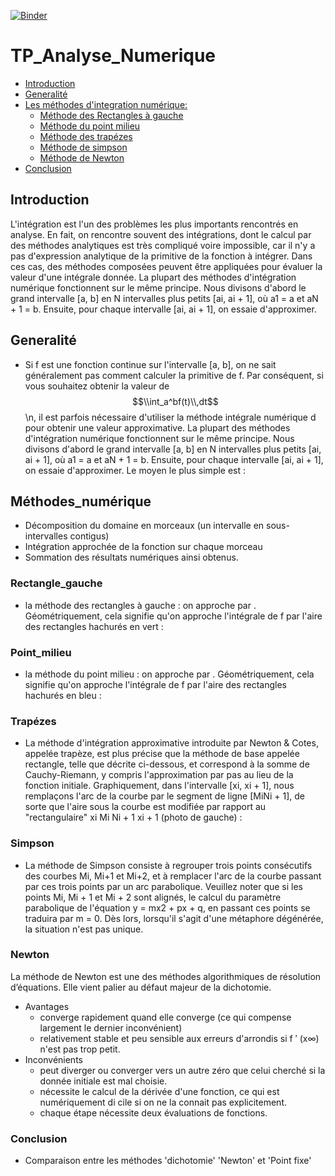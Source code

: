 [![Binder](https://mybinder.org/badge_logo.svg)](https://mybinder.org/v2/gh/ryhaab/TP_Analyse_Numerique/main)
# TP_Analyse_Numerique
 - [Introduction](#Introduction)
- [Generalité](#Generalité)
- [Les méthodes d'integration numérique:](#Méthodes_numérique)
  - [Méthode des Rectangles à gauche](#Rectangle_gauche)
  - [Méthode du point milieu](#Point_milieu)
  - [Méthode des trapézes](#Trapézes)
  - [Méthode de simpson](#Simpson)
  - [Méthode de Newton](#Newton)
- [Conclusion](#Conclusion)
 
## Introduction
L'intégration est l'un des problèmes les plus importants rencontrés en analyse. En fait, on rencontre souvent des intégrations, dont le calcul par des méthodes analytiques est très compliqué voire impossible, car il n'y a pas d'expression analytique de la primitive de la fonction à intégrer. Dans ces cas, des méthodes composées peuvent être appliquées pour évaluer la valeur d'une intégrale donnée. La plupart des méthodes d'intégration numérique fonctionnent sur le même principe. Nous divisons d'abord le grand intervalle [a, b] en N intervalles plus petits [ai, ai + 1], où a1 = a et aN + 1 = b. Ensuite, pour chaque intervalle [ai, ai + 1], on essaie d'approximer.
## Generalité
- Si f est une fonction continue sur l'intervalle [a, b], on ne sait généralement pas comment calculer la primitive de f. Par conséquent, si vous souhaitez obtenir la valeur de $$\\int_a^bf(t)\\,dt$$\n, il est parfois nécessaire d'utiliser la méthode intégrale numérique d pour obtenir une valeur approximative. La plupart des méthodes d'intégration numérique fonctionnent sur le même principe. Nous divisons d'abord le grand intervalle [a, b] en N intervalles plus petits [ai, ai + 1], où a1 = a et aN + 1 = b. Ensuite, pour chaque intervalle [ai, ai + 1], on essaie d'approximer. Le moyen le plus simple est :
## Méthodes_numérique
- Décomposition du domaine en morceaux (un intervalle en sous-intervalles contigus)
- Intégration approchée de la fonction sur chaque morceau 
- Sommation des résultats numériques ainsi obtenus.
### Rectangle_gauche
- la méthode des rectangles à gauche : on approche par . Géométriquement, cela signifie qu'on approche l'intégrale de f par l'aire des rectangles hachurés en vert :
### Point_milieu
- la méthode du point milieu : on approche par . Géométriquement, cela signifie qu'on approche l'intégrale de f par l'aire des rectangles hachurés en bleu :
### Trapézes
- La méthode d'intégration approximative introduite par Newton & Cotes, appelée trapèze, est plus précise que la méthode de base appelée rectangle, telle que décrite ci-dessous, et correspond à la somme de Cauchy-Riemann, y compris l'approximation par pas au lieu de la fonction initiale. Graphiquement, dans l'intervalle [xi, xi + 1], nous remplaçons l'arc de la courbe par le segment de ligne [MiNi + 1], de sorte que l'aire sous la courbe est modifiée par rapport au "rectangulaire" xi Mi Ni + 1 xi + 1 (photo de gauche) :
### Simpson
- La méthode de Simpson consiste à regrouper trois points consécutifs des courbes Mi, Mi+1 et Mi+2, et à remplacer l'arc de la courbe passant par ces trois points par un arc parabolique. Veuillez noter que si les points Mi, Mi + 1 et Mi + 2 sont alignés, le calcul du paramètre parabolique de l'équation y = mx2 + px + q, en passant ces points se traduira par m = 0. Dès lors, lorsqu'il s'agit d'une métaphore dégénérée, la situation n'est pas unique.
### Newton
La méthode de Newton est une des méthodes algorithmiques de résolution d’équations. Elle vient palier au défaut majeur de la dichotomie.
- Avantages
  - converge rapidement quand elle converge (ce qui compense largement le dernier inconvénient)
  - relativement stable et peu sensible aux erreurs d'arrondis si f ′ (x∞) n'est pas trop petit.  
- Inconvénients
  - peut diverger ou converger vers un autre zéro que celui cherché si la donnée initiale est mal choisie.
  - nécessite le calcul de la dérivée d'une fonction, ce qui est numériquement di cile si on ne la connait pas explicitement.
  - chaque étape nécessite deux évaluations de fonctions.   
 ### Conclusion
 - Comparaison entre les méthodes 'dichotomie' 'Newton' et 'Point fixe'
         

